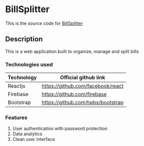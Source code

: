 # BillSplitter
This is the source code for [BillSplitter](htttps://splits.web.app)

## Description

This is a web application built to organize, manage and split bills

### Technologies used

| Technology | Official github link |
| ------------- | ------------- |
| Reactjs | https://github.com/facebook/react  |
| Firebase  | https://github.com/firebase  |
| Bootstrap | https://github.com/twbs/bootstrap  |

### Features

1. User authentication with password protection <br/>
2. Data analytics <br/>
3. Clean user interface <br/> 